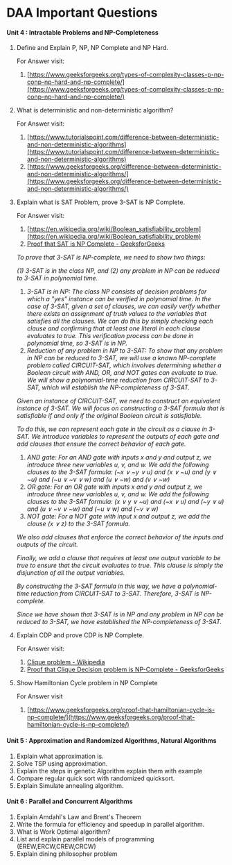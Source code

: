 # DAA Important Questions

#### Unit 4 : Intractable Problems and NP-Completeness

1. Define and Explain P, NP, NP Complete and NP Hard.

   For Answer visit:

   1. [https://www.geeksforgeeks.org/types-of-complexity-classes-p-np-conp-np-hard-and-np-complete/](https://www.geeksforgeeks.org/types-of-complexity-classes-p-np-conp-np-hard-and-np-complete/)
2. What is deterministic and non-deterministic algorithm?

   For Answer visit:

   1. [https://www.tutorialspoint.com/difference-between-deterministic-and-non-deterministic-algorithms](https://www.tutorialspoint.com/difference-between-deterministic-and-non-deterministic-algorithms)
   2. [https://www.geeksforgeeks.org/difference-between-deterministic-and-non-deterministic-algorithms/](https://www.geeksforgeeks.org/difference-between-deterministic-and-non-deterministic-algorithms/)
3. Explain what is SAT Problem, prove 3-SAT is NP Complete.

   For Answer visit:

   1. [https://en.wikipedia.org/wiki/Boolean_satisfiability_problem](https://en.wikipedia.org/wiki/Boolean_satisfiability_problem)
   2. [Proof that SAT is NP Complete - GeeksforGeeks](https://www.geeksforgeeks.org/proof-that-sat-is-np-complete/)

   *To prove that 3-SAT is NP-complete, we need to show two things:*

   *(1) 3-SAT is in the class NP, and (2) any problem in NP can be reduced to 3-SAT in polynomial time.*

   1. *3-SAT is in NP:
      The class NP consists of decision problems for which a "yes" instance can be verified in polynomial time. In the case of 3-SAT, given a set of clauses, we can easily verify whether there exists an assignment of truth values to the variables that satisfies all the clauses. We can do this by simply checking each clause and confirming that at least one literal in each clause evaluates to true. This verification process can be done in polynomial time, so 3-SAT is in NP.*
   2. *Reduction of any problem in NP to 3-SAT:
      To show that any problem in NP can be reduced to 3-SAT, we will use a known NP-complete problem called CIRCUIT-SAT, which involves determining whether a Boolean circuit with AND, OR, and NOT gates can evaluate to true. We will show a polynomial-time reduction from CIRCUIT-SAT to 3-SAT, which will establish the NP-completeness of 3-SAT.*

   *Given an instance of CIRCUIT-SAT, we need to construct an equivalent instance of 3-SAT. We will focus on constructing a 3-SAT formula that is satisfiable if and only if the original Boolean circuit is satisfiable.*

   *To do this, we can represent each gate in the circuit as a clause in 3-SAT. We introduce variables to represent the outputs of each gate and add clauses that ensure the correct behavior of each gate.*

   1. *AND gate:
      For an AND gate with inputs x and y and output z, we introduce three new variables u, v, and w. We add the following clauses to the 3-SAT formula:
      (~x ∨ ~y ∨ u) and (x ∨ ~u) and (y ∨ ~u) and (~u ∨ ~v ∨ w) and (u ∨ ~w) and (v ∨ ~w)*
   2. *OR gate:
      For an OR gate with inputs x and y and output z, we introduce three new variables u, v, and w. We add the following clauses to the 3-SAT formula:
      (x ∨ y ∨ ~u) and (~x ∨ u) and (~y ∨ u) and (u ∨ ~v ∨ ~w) and (~u ∨ w) and (~v ∨ w)*
   3. *NOT gate:
      For a NOT gate with input x and output z, we add the clause (x ∨ z) to the 3-SAT formula.*

   *We also add clauses that enforce the correct behavior of the inputs and outputs of the circuit.*

   *Finally, we add a clause that requires at least one output variable to be true to ensure that the circuit evaluates to true. This clause is simply the disjunction of all the output variables.*

   *By constructing the 3-SAT formula in this way, we have a polynomial-time reduction from CIRCUIT-SAT to 3-SAT. Therefore, 3-SAT is NP-complete.*

   *Since we have shown that 3-SAT is in NP and any problem in NP can be reduced to 3-SAT, we have established the NP-completeness of 3-SAT.*
4. Explain CDP and prove CDP is NP Complete.

   For Answer visit:

   1. [Clique problem - Wikipedia](https://en.wikipedia.org/wiki/Clique_problem)
   2. [Proof that Clique Decision problem is NP-Complete - GeeksforGeeks](https://www.geeksforgeeks.org/proof-that-clique-decision-problem-is-np-complete/)
5. Show Hamiltonian Cycle problem in NP Complete

   For Answer visit

   1. [https://www.geeksforgeeks.org/proof-that-hamiltonian-cycle-is-np-complete/](https://www.geeksforgeeks.org/proof-that-hamiltonian-cycle-is-np-complete/)

#### Unit 5 : Approximation and Randomized Algorithms, Natural Algorithms

1. Explain what approximation is.
2. Solve TSP using approximation.
3. Explain the steps in genetic Algorithm explain them with example
4. Compare regular quick sort with randomized quicksort.
5. Explain Simulate annealing algorithm.

#### Unit 6 : Parallel and Concurrent Algorithms

1. Explain Amdahl's Law and Brent's Theorem
2. Write the formula for efficiency and speedup in parallel algorithm.
3. What is Work Optimal algorithm?
4. List and explain parallel models of programming (EREW,ERCW,CREW,CRCW)
5. Explain dining philosopher problem
